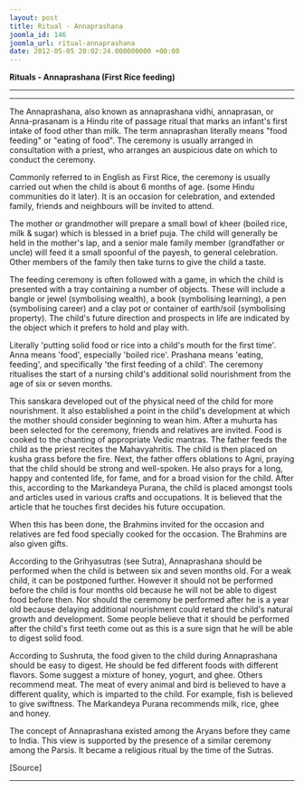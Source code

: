 ```yaml
---
layout: post
title: Ritual - Annaprashana
joomla_id: 146
joomla_url: ritual-annaprashana
date: 2012-05-05 20:02:24.000000000 +00:00
---
```

**Rituals - Annaprashana (First Rice feeding)**

* * *

* * *  

The Annaprashana, also known as annaprashana vidhi, annaprasan, or Anna-prasanam is a Hindu rite of passage ritual that marks an infant's first intake of food other than milk. The term annaprashan literally means "food feeding" or "eating of food". The ceremony is usually arranged in consultation with a priest, who arranges an auspicious date on which to conduct the ceremony.

Commonly referred to in English as First Rice, the ceremony is usually carried out when the child is about 6 months of age. (some Hindu communities do it later). It is an occasion for celebration, and extended family, friends and neighbours will be invited to attend.

The mother or grandmother will prepare a small bowl of kheer (boiled rice, milk & sugar) which is blessed in a brief puja. The child will generally be held in the mother's lap, and a senior male family member (grandfather or uncle) will feed it a small spoonful of the payesh, to general celebration. Other members of the family then take turns to give the child a taste.

The feeding ceremony is often followed with a game, in which the child is presented with a tray containing a number of objects. These will include a bangle or jewel (symbolising wealth), a book (symbolising learning), a pen (symbolising career) and a clay pot or container of earth/soil (symbolising property). The child's future direction and prospects in life are indicated by the object which it prefers to hold and play with.

Literally 'putting solid food or rice into a child's mouth for the first time'. Anna means 'food', especially 'boiled rice'. Prashana means 'eating, feeding', and specifically 'the first feeding of a child'. The ceremony ritualises the start of a nursing child's additional solid nourishment from the age of six or seven months.

This sanskara developed out of the physical need of the child for more nourishment. It also established a point in the child's development at which the mother should consider beginning to wean him. After a muhurta has been selected for the ceremony, friends and relatives are invited. Food is cooked to the chanting of appropriate Vedic mantras. The father feeds the child as the priest recites the Mahavyahritis. The child is then placed on kusha grass before the fire. Next, the father offers oblations to Agni, praying that the child should be strong and well-spoken. He also prays for a long, happy and contented life, for fame, and for a broad vision for the child. After this, according to the Markandeya Purana, the child is placed amongst tools and articles used in various crafts and occupations. It is believed that the article that he touches first decides his future occupation.

When this has been done, the Brahmins invited for the occasion and relatives are fed food specially cooked for the occasion. The Brahmins are also given gifts.

According to the Grihyasutras (see Sutra), Annaprashana should be performed when the child is between six and seven months old. For a weak child, it can be postponed further. However it should not be performed before the child is four months old because he will not be able to digest food before then. Nor should the ceremony be performed after he is a year old because delaying additional nourishment could retard the child's natural growth and development. Some people believe that it should be performed after the child's first teeth come out as this is a sure sign that he will be able to digest solid food.

According to Sushruta, the food given to the child during Annaprashana should be easy to digest. He should be fed different foods with different flavors. Some suggest a mixture of honey, yogurt, and ghee. Others recommend meat. The meat of every animal and bird is believed to have a different quality, which is imparted to the child. For example, fish is believed to give swiftness. The Markandeya Purana recommends milk, rice, ghee and honey.

The concept of Annaprashana existed among the Aryans before they came to India. This view is supported by the presence of a similar ceremony among the Parsis. It became a religious ritual by the time of the Sutras.

[Source]

* * *





  
